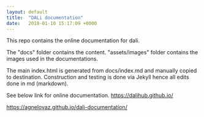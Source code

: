 ```yaml
---
layout: default
title:  "DALi documentation"
date:   2018-01-10 15:17:09 +0000
---
```

This repo contains the online documentation for dali.

The "docs" folder contains the content.
"assets/images" folder contains the images used in the documentations.

The main index.html is generated from docs/index.md and manually copied to destination.
Construction and testing is done via Jekyll hence all edits done in md (markdown).
 
See below link for online documentation.
https://dalihub.github.io/

https://agnelovaz.github.io/dali-documentation/
